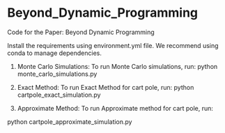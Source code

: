 # Beyond_Dynamic_Programming

Code for the Paper: Beyond Dynamic Programming

Install the requirements using environment.yml file. 
We recommend using conda to manage dependencies.


1. Monte Carlo Simulations:
To run Monte Carlo simulations, run:
python monte_carlo_simulations.py

2. Exact Method:
To run Exact Method for cart pole, run:
python cartpole_exact_simulation.py

3. Approximate Method:
To run Approximate method for cart pole, run:

python cartpole_approximate_simulation.py
